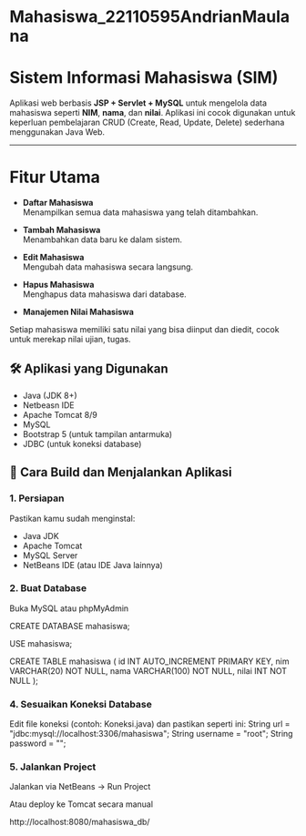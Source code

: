 # Mahasiswa_22110595AndrianMaulana

#  Sistem Informasi Mahasiswa (SIM)

Aplikasi web berbasis **JSP + Servlet + MySQL** untuk mengelola data mahasiswa seperti **NIM**, **nama**, dan **nilai**. Aplikasi ini cocok digunakan untuk keperluan pembelajaran CRUD (Create, Read, Update, Delete) sederhana menggunakan Java Web.

---

#  Fitur Utama

-  **Daftar Mahasiswa**  
  Menampilkan semua data mahasiswa yang telah ditambahkan.

-  **Tambah Mahasiswa**  
  Menambahkan data baru ke dalam sistem.

-  **Edit Mahasiswa**  
  Mengubah data mahasiswa secara langsung.

-  **Hapus Mahasiswa**  
  Menghapus data mahasiswa dari database.

- **Manajemen Nilai Mahasiswa**
  
Setiap mahasiswa memiliki satu nilai yang bisa diinput dan diedit, cocok untuk merekap nilai ujian, tugas.

## 🛠 Aplikasi yang Digunakan

- Java (JDK 8+)
- Netbeasn IDE
- Apache Tomcat 8/9
- MySQL
- Bootstrap 5 (untuk tampilan antarmuka)
- JDBC (untuk koneksi database)


## 🔧 Cara Build dan Menjalankan Aplikasi

### 1. Persiapan

Pastikan kamu sudah menginstal:
- Java JDK
- Apache Tomcat
- MySQL Server
- NetBeans IDE (atau IDE Java lainnya)

### 2. Buat Database
Buka MySQL atau phpMyAdmin

CREATE DATABASE mahasiswa;

USE mahasiswa;

CREATE TABLE mahasiswa (
  id INT AUTO_INCREMENT PRIMARY KEY,
  nim VARCHAR(20) NOT NULL,
  nama VARCHAR(100) NOT NULL,
  nilai INT NOT NULL
);

### 4. Sesuaikan Koneksi Database
   
Edit file koneksi (contoh: Koneksi.java) dan pastikan seperti ini:
String url = "jdbc:mysql://localhost:3306/mahasiswa";
String username = "root";
String password = "";

### 5. Jalankan Project

Jalankan via NetBeans → Run Project

Atau deploy ke Tomcat secara manual

http://localhost:8080/mahasiswa_db/
